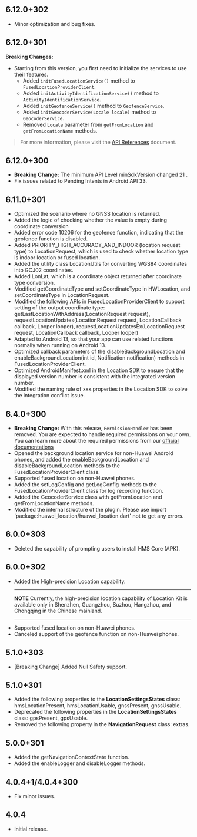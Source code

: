 ## 6.12.0+302

- Minor optimization and bug fixes.

## 6.12.0+301

**Breaking Changes:** 
- Starting from this version, you first need to initialize the services to use their features.
  - Added `initFusedLocationService()` method to `FusedLocationProviderClient`.
  - Added `initActivityIdentificationService()` method to `ActivityIdentificationService`.
  - Added `initGeofenceService()` method to `GeofenceService`.
  - Added `initGeocoderService(Locale locale)` method to `GeocoderService`.  
  - Removed `Locale` parameter from `getFromLocation` and `getFromLocationName` methods. 

> For more information, please visit the [API References](https://developer.huawei.com/consumer/en/doc/HMS-Plugin-References/overview-0000001057833710-V1?ha_source=hms1) document.

## 6.12.0+300

- **Breaking Change:** The minimum API Level minSdkVersion changed 21 . 
- Fix issues related to Pending Intents in Android API 33.

## 6.11.0+301

- Optimized the scenario where no GNSS location is returned.
- Added the logic of checking whether the value is empty during coordinate conversion
- Added error code 10206 for the geofence function, indicating that the geofence function is disabled.
- Added PRIORITY_HIGH_ACCURACY_AND_INDOOR (location request type) to LocationRequest, which is used to check whether location type is indoor location or fused location.
- Added the utility class LocationUtils for converting WGS84 coordinates into GCJ02 coordinates.
- Added LonLat, which is a coordinate object returned after coordinate type conversion.
- Modified getCoordinateType and setCoordinateType in HWLocation, and setCoordinateType in LocationRequest.
- Modified the following APIs in FusedLocationProviderClient to support setting of the output coordinate type:
getLastLocationWithAddress(LocationRequest request), requestLocationUpdates(LocationRequest request, LocationCallback callback, Looper looper), requestLocationUpdatesEx(LocationRequest request, LocationCallback callback, Looper looper)
- Adapted to Android 13, so that your app can use related functions normally when running on Android 13.
- Optimized callback parameters of the disableBackgroundLocation and enableBackgroundLocation(int id, Notification notification) methods in FusedLocationProviderClient.
- Optimized AndroidManifest.xml in the Location SDK to ensure that the displayed version number is consistent with the integrated version number.
- Modified the naming rule of xxx.properties in the Location SDK to solve the integration conflict issue.

## 6.4.0+300

- **Breaking Change:** With this release, `PermissionHandler` has been removed. You are expected to handle required permissions on your own. You can learn more about the required permissions from our [official documentations](https://developer.huawei.com/consumer/en/doc/development/HMS-Plugin-Guides/dev-process-0000001089376648?ha_source=hms1)
- Opened the background location service for non-Huawei Android phones, and added the enableBackgroundLocation and disableBackgroundLocation methods to the FusedLocationProviderClient class.
- Supported fused location on non-Huawei phones.
- Added the setLogConfig and getLogConfig methods to the FusedLocationProviderClient class for log recording function.
- Added the GeocoderService class with getFromLocation and getFromLocationName methods.
- Modified the internal structure of the plugin. Please use import 'package:huawei_location/huawei_location.dart' not to get any errors.

## 6.0.0+303

- Deleted the capability of prompting users to install HMS Core (APK).

## 6.0.0+302

- Added the High-precision Location capability.
  ***
  **NOTE**
  Currently, the high-precision location capability of Location Kit is available only in Shenzhen, Guangzhou, Suzhou, Hangzhou, and Chongqing in the Chinese mainland.
  ***
- Supported fused location on non-Huawei phones.
- Canceled support of the geofence function on non-Huawei phones.

## 5.1.0+303

- [Breaking Change] Added Null Safety support.

## 5.1.0+301

- Added the following properties to the **LocationSettingsStates** class: hmsLocationPresent, hmsLocationUsable, gnssPresent, gnssUsable.
- Deprecated the following properties in the **LocationSettingsStates** class: gpsPresent, gpsUsable.
- Removed the following property in the **NavigationRequest** class: extras.

## 5.0.0+301

- Added the getNavigationContextState function.
- Added the enableLogger and disableLogger methods.

## 4.0.4+1/4.0.4+300

- Fix minor issues.

## 4.0.4

- Initial release.
